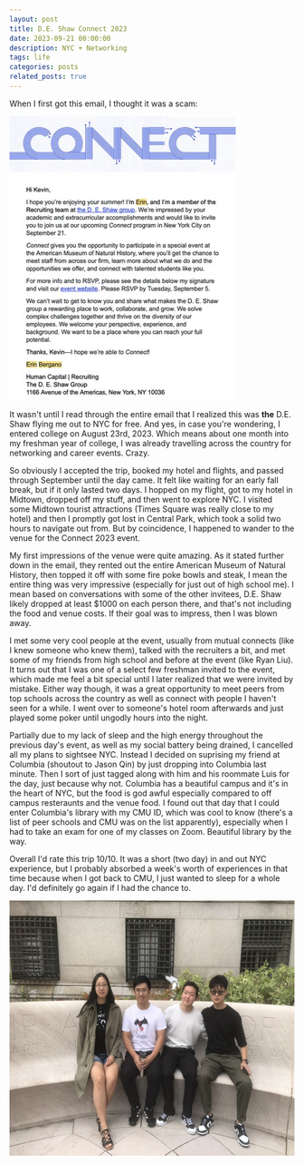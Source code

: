 ```yaml
---
layout: post
title: D.E. Shaw Connect 2023
date: 2023-09-21 00:00:00
description: NYC + Networking
tags: life
categories: posts
related_posts: true
---
```

When I first got this email, I thought it was a scam:

<img src="/assets/img/posts/2023-09-21-de-shaw-connect-2023/connect-2023.jpg" width="400px" height="500px">

It wasn't until I read through the entire email that I realized this was <b>the</b> D.E. Shaw flying me out to NYC for free. And yes, in case you're wondering, I entered college on August 23rd, 2023. Which means about one month into my freshman year of college, I was already travelling across the country for networking and career events. Crazy.

So obviously I accepted the trip, booked my hotel and flights, and passed through September until the day came. It felt like waiting for an early fall break, but if it only lasted two days. I hopped on my flight, got to my hotel in Midtown, dropped off my stuff, and then went to explore NYC. I visited some Midtown tourist attractions (Times Square was really close to my hotel) and then I promptly got lost in Central Park, which took a solid two hours to navigate out from. But by coincidence, I happened to wander to the venue for the Connect 2023 event.

My first impressions of the venue were quite amazing. As it stated further down in the email, they rented out the entire American Museum of Natural History, then topped it off with some fire poke bowls and steak, I mean the entire thing was very impressive (especially for just out of high school me). I mean based on conversations with some of the other invitees, D.E. Shaw likely dropped at least $1000 on each person there, and that's not including the food and venue costs. If their goal was to impress, then I was blown away. 

I met some very cool people at the event, usually from mutual connects (like I knew someone who knew them), talked with the recruiters a bit, and met some of my friends from high school and before at the event (like Ryan Liu). It turns out that I was one of a select few freshman invited to the event, which made me feel a bit special until I later realized that we were invited by mistake. Either way though, it was a great opportunity to meet peers from top schools across the country as well as connect with people I haven't seen for a while. I went over to someone's hotel room afterwards and just played some poker until ungodly hours into the night. 

Partially due to my lack of sleep and the high energy throughout the previous day's event, as well as my social battery being drained, I cancelled all my plans to sightsee NYC. Instead I decided on suprising my friend at Columbia (shoutout to Jason Qin) by just dropping into Columbia last minute. Then I sort of just tagged along with him and his roommate Luis for the day, just because why not. Columbia has a beautiful campus and it's in the heart of NYC, but the food is god awful especially compared to off campus resteraunts and the venue food. I found out that day that I could enter Columbia's library with my CMU ID, which was cool to know (there's a list of peer schools and CMU was on the list apparently), especially when I had to take an exam for one of my classes on Zoom. Beautiful library by the way.

Overall I'd rate this trip 10/10. It was a short (two day) in and out NYC experience, but I probably absorbed a week's worth of experiences in that time because when I got back to CMU, I just wanted to sleep for a whole day. I'd definitely go again if I had the chance to.

<img src="/assets/img/posts/2023-09-21-de-shaw-connect-2023/columbia-2023.jpeg" width="600px" height="450px">